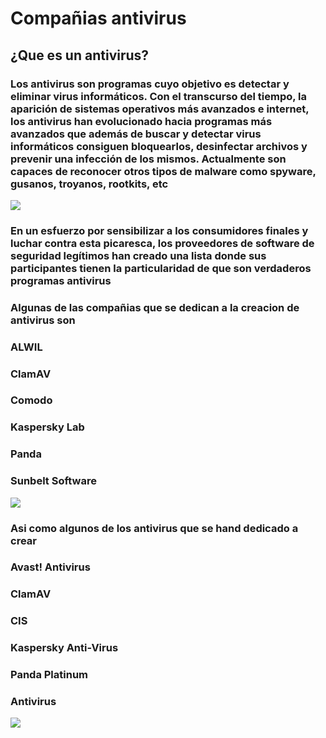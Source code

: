 # Compañias antivirus

## ¿Que es un antivirus?

### Los antivirus son programas cuyo objetivo es detectar y eliminar virus informáticos. Con el transcurso del tiempo, la aparición de sistemas operativos más avanzados e internet, los antivirus han evolucionado hacia programas más avanzados que además de buscar y detectar virus informáticos consiguen bloquearlos, desinfectar archivos y prevenir una infección de los mismos. Actualmente son capaces de reconocer otros tipos de malware como spyware, gusanos, troyanos, rootkits, etc

![](https://upload.wikimedia.org/wikipedia/commons/thumb/b/b8/Avast_Software_logo_2016.svg/382px-Avast_Software_logo_2016.svg.png)

### En un esfuerzo por sensibilizar a los consumidores finales y luchar contra esta picaresca, los proveedores de software de seguridad legítimos han creado una lista donde sus participantes tienen la particularidad de que son verdaderos programas antivirus

### Algunas de las compañias que se dedican a la creacion de antivirus son
### ALWIL
### ClamAV	
### Comodo
### Kaspersky Lab
### Panda
### Sunbelt Software

![](http://i992.photobucket.com/albums/af50/juanjosezg/Blogs/bitslab/antivirus_android.jpg)

### Asi como algunos de los antivirus que se hand dedicado a crear
### Avast! Antivirus
### ClamAV
### CIS
### Kaspersky Anti-Virus
### Panda Platinum
### Antivirus

![](https://i2.wp.com/www.puntogeek.com/wp-content/uploads/2008/08/antivirus.jpg?resize=432%2C151)
